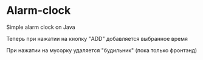 # Alarm-clock
Simple alarm clock on Java

Теперь при нажатии на кнопку "ADD" добавляется выбранное время

При нажатии на мусорку удаляется "будильник" (пока только фронтэнд)
